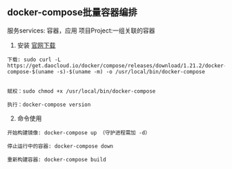## docker-compose批量容器编排
服务services: 容器，应用
项目Project:一组关联的容器
1. 安装
[官网下载](https://docs.docker.com/compose/install/)
```shell
下载: sudo curl -L  https://get.daocloud.io/docker/compose/releases/download/1.21.2/docker-compose-$(uname -s)-$(uname -m) -o /usr/local/bin/docker-compose


赋权：sudo chmod +x /usr/local/bin/docker-compose

执行：docker-compose version

```

2. 命令使用
```
开始构建镜像: docker-compose up （守护进程需加 -d）

停止运行中的容器: docker-compose down 

重新构建容器: docker-compose build

```
